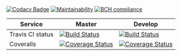 [![Codacy Badge](https://api.codacy.com/project/badge/Grade/401827bb38e446c18a870e29849b9a50)](https://www.codacy.com/app/DrKimpatrick/codeImpact?utm_source=github.com&utm_medium=referral&utm_content=DrKimpatrick/codeImpact&utm_campaign=Badge_Grade) [![Maintainability](https://api.codeclimate.com/v1/badges/ac1f0f9ea301138a4678/maintainability)](https://codeclimate.com/github/DrKimpatrick/codeImpact/maintainability) [![BCH compliance](https://bettercodehub.com/edge/badge/DrKimpatrick/codeImpact?branch=develop)](https://bettercodehub.com/)

| Service          | Master                                                                                                                                                                   | Develop                                                                                                                                                                    |
| ---------------- | ------------------------------------------------------------------------------------------------------------------------------------------------------------------------ | -------------------------------------------------------------------------------------------------------------------------------------------------------------------------- |
| Travis CI status | [![Build Status](https://travis-ci.org/DrKimpatrick/codeImpact.svg?branch=master)](https://travis-ci.org/DrKimpatrick/codeImpact)                                        | [![Build Status](https://travis-ci.org/DrKimpatrick/codeImpact.svg?branch=develop)](https://travis-ci.org/DrKimpatrick/codeImpact)                                         |
| Coveralls        | [![Coverage Status](https://coveralls.io/repos/github/DrKimpatrick/codeImpact/badge.svg?branch=develop)](https://coveralls.io/github/DrKimpatrick/codeImpact?branch=master) | [![Coverage Status](https://coveralls.io/repos/github/DrKimpatrick/codeImpact/badge.svg?branch=develop)](https://coveralls.io/github/DrKimpatrick/codeImpact?branch=develop) |
